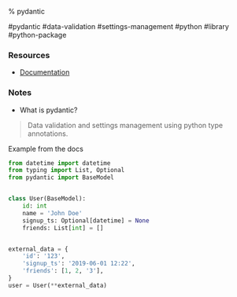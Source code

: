 % pydantic

#pydantic #data-validation #settings-management #python #library #python-package

### Resources

- [Documentation](https://pydantic-docs.helpmanual.io/)


### Notes

- What is pydantic?

> Data validation and settings management using python type annotations.


Example from the docs

```python
from datetime import datetime
from typing import List, Optional
from pydantic import BaseModel


class User(BaseModel):
    id: int
    name = 'John Doe'
    signup_ts: Optional[datetime] = None
    friends: List[int] = []


external_data = {
    'id': '123',
    'signup_ts': '2019-06-01 12:22',
    'friends': [1, 2, '3'],
}
user = User(**external_data)
```


